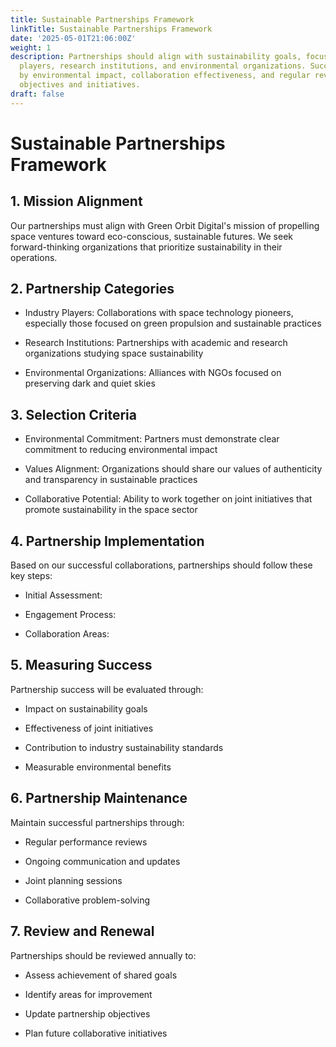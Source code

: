 ```yaml
---
title: Sustainable Partnerships Framework
linkTitle: Sustainable Partnerships Framework
date: '2025-05-01T21:06:00Z'
weight: 1
description: Partnerships should align with sustainability goals, focusing on industry
  players, research institutions, and environmental organizations. Success is measured
  by environmental impact, collaboration effectiveness, and regular reviews to enhance
  objectives and initiatives.
draft: false
---
```



# Sustainable Partnerships Framework

## 1. Mission Alignment

Our partnerships must align with Green Orbit Digital's mission of propelling space ventures toward eco-conscious, sustainable futures. We seek forward-thinking organizations that prioritize sustainability in their operations.

## 2. Partnership Categories

- Industry Players: Collaborations with space technology pioneers, especially those focused on green propulsion and sustainable practices

- Research Institutions: Partnerships with academic and research organizations studying space sustainability

- Environmental Organizations: Alliances with NGOs focused on preserving dark and quiet skies

## 3. Selection Criteria

- Environmental Commitment: Partners must demonstrate clear commitment to reducing environmental impact

- Values Alignment: Organizations should share our values of authenticity and transparency in sustainable practices

- Collaborative Potential: Ability to work together on joint initiatives that promote sustainability in the space sector

## 4. Partnership Implementation

Based on our successful collaborations, partnerships should follow these key steps:

- Initial Assessment:

- Engagement Process:

- Collaboration Areas:

## 5. Measuring Success

Partnership success will be evaluated through:

- Impact on sustainability goals

- Effectiveness of joint initiatives

- Contribution to industry sustainability standards

- Measurable environmental benefits

## 6. Partnership Maintenance

Maintain successful partnerships through:

- Regular performance reviews

- Ongoing communication and updates

- Joint planning sessions

- Collaborative problem-solving

## 7. Review and Renewal

Partnerships should be reviewed annually to:

- Assess achievement of shared goals

- Identify areas for improvement

- Update partnership objectives

- Plan future collaborative initiatives